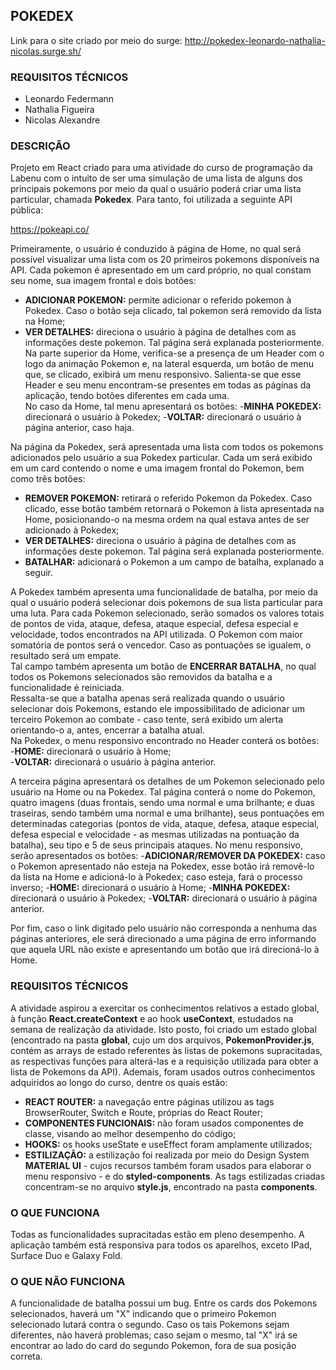 ## POKEDEX

Link para o site criado por meio do surge: http://pokedex-leonardo-nathalia-nicolas.surge.sh/

### REQUISITOS TÉCNICOS
- Leonardo Federmann
- Nathalia Figueira
- Nicolas Alexandre
  
### DESCRIÇÃO
Projeto em React criado para uma atividade do curso de programação da Labenu com o intuito de ser uma simulação de uma lista de alguns dos principais pokemons por meio da qual o usuário poderá criar uma lista particular, chamada **Pokedex**. Para tanto, foi utilizada a seguinte API pública: 

https://pokeapi.co/   

Primeiramente, o usuário é conduzido à página de Home, no qual será possível visualizar uma lista com os 20 primeiros pokemons disponíveis na API. Cada pokemon é apresentado em um card próprio, no qual constam seu nome, sua imagem frontal e dois botões:
- **ADICIONAR POKEMON:** permite adicionar o referido pokemon à Pokedex. Caso o botão seja clicado, tal pokemon será removido da lista na Home;
- **VER DETALHES:** direciona o usuário à página de detalhes com as informações deste pokemon. Tal página será explanada posteriormente.  
Na parte superior da Home, verifica-se a presença de um Header com o logo da animação Pokemon e, na lateral esquerda, um botão de menu que, se clicado, exibirá um menu responsivo. Salienta-se que esse Header e seu menu encontram-se presentes em todas as páginas da aplicação, tendo botões diferentes em cada uma.   
No caso da Home, tal menu apresentará os botões:
-**MINHA POKEDEX:** direcionará o usuário à Pokedex;
-**VOLTAR:** direcionará o usuário à página anterior, caso haja.    

Na página da Pokedex, será apresentada uma lista com todos os pokemons adicionados pelo usuário a sua Pokedex particular. Cada um será exibido em um card contendo o nome e uma imagem frontal do Pokemon, bem como três botões:
- **REMOVER POKEMON:** retirará o referido Pokemon da Pokedex. Caso clicado, esse botão também retornará o Pokemon à lista apresentada na Home, posicionando-o na mesma ordem na qual estava antes de ser adicionado à Pokedex;
- **VER DETALHES:** direciona o usuário à página de detalhes com as informações deste pokemon. Tal página será explanada posteriormente.
- **BATALHAR:** adicionará o Pokemon a um campo de batalha, explanado a seguir.    

A Pokedex também apresenta uma funcionalidade de batalha, por meio da qual o usuário poderá selecionar dois pokemons de sua lista particular para uma luta. Para cada Pokemon selecionado, serão somados os valores totais de pontos de vida, ataque, defesa, ataque especial, defesa especial e velocidade, todos encontrados na API utilizada. O Pokemon com maior somatória de pontos será o vencedor. Caso as pontuações se igualem, o resultado será um empate.  
Tal campo também apresenta um botão de **ENCERRAR BATALHA**, no qual todos os Pokemons selecionados são removidos da batalha e a funcionalidade é reiniciada.  
Ressalta-se que a batalha apenas será realizada quando o usuário selecionar dois Pokemons, estando ele impossibilitado de adicionar um terceiro Pokemon ao combate - caso tente, será exibido um alerta orientando-o a, antes, encerrar a batalha atual.  
Na Pokedex, o menu responsivo encontrado no Header conterá os botões:  
-**HOME:** direcionará o usuário à Home;  
-**VOLTAR:** direcionará o usuário à página anterior.     

A terceira página apresentará os detalhes de um Pokemon selecionado pelo usuário na Home ou na Pokedex. Tal página conterá o nome do Pokemon, quatro imagens (duas frontais, sendo uma normal e uma brilhante; e duas traseiras, sendo também uma normal e uma brilhante), seus pontuações em determinadas categorias (pontos de vida, ataque, defesa, ataque especial, defesa especial e velocidade - as mesmas utilizadas na pontuação da batalha), seu tipo e 5 de seus principais ataques. No menu responsivo, serão apresentados os botões:
-**ADICIONAR/REMOVER DA POKEDEX:** caso o Pokemon apresentado não esteja na Pokedex, esse botão irá removê-lo da lista na Home e adicioná-lo à Pokedex; caso esteja, fará o processo inverso;
-**HOME:** direcionará o usuário à Home; 
-**MINHA POKEDEX:** direcionará o usuário à Pokedex;
-**VOLTAR:** direcionará o usuário à página anterior.    

Por fim, caso o link digitado pelo usuário não corresponda a nenhuma das páginas anteriores, ele será direcionado a uma página de erro informando que aquela URL não existe e apresentando um botão que irá direcioná-lo à Home.

### REQUISITOS TÉCNICOS

A atividade aspirou a exercitar os conhecimentos relativos a estado global, à função **React.createContext** e ao hook **useContext**, estudados na semana de realização da atividade. Isto posto, foi criado um estado global (encontrado na pasta **global**, cujo um dos arquivos, **PokemonProvider.js**, contém as arrays de estado referentes às listas de pokemons supracitadas, as respectivas funções para alterá-las e a requisição utilizada para obter a lista de Pokemons da API). Ademais, foram usados outros conhecimentos adquiridos ao longo do curso, dentre os quais estão:
- **REACT ROUTER:** a navegação entre páginas utilizou as tags BrowserRouter, Switch e Route, próprias do React Router;
- **COMPONENTES FUNCIONAIS:** não foram usados componentes de classe, visando ao melhor desempenho do código;
- **HOOKS:** os hooks useState e useEffect foram amplamente utilizados;
- **ESTILIZAÇÃO:** a estilização foi realizada por meio do Design System **MATERIAL UI** - cujos recursos também foram usados para elaborar o menu responsivo - e do **styled-components**. As tags estilizadas criadas concentram-se no arquivo **style.js**, encontrado na pasta **components**.  

### O QUE FUNCIONA

Todas as funcionalidades supracitadas estão em pleno desempenho. A aplicação também está responsiva para todos os aparelhos, exceto IPad, Surface Duo e Galaxy Fold.

### O QUE NÃO FUNCIONA

A funcionalidade de batalha possui um bug. Entre os cards dos Pokemons selecionados, haverá um "X" indicando que o primeiro Pokemon selecionado lutará contra o segundo. Caso os tais Pokemons sejam diferentes, não haverá problemas; caso sejam o mesmo, tal "X" irá se encontrar ao lado do card do segundo Pokemon, fora de sua posição correta. 
